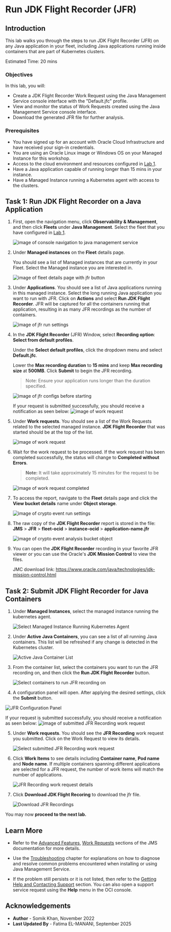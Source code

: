 # Run JDK Flight Recorder (JFR)

## Introduction

This lab walks you through the steps to run JDK Flight Recorder (JFR) on any Java application in your fleet, including Java applications running inside containers that are part of Kubernetes clusters.

Estimated Time: 20 mins

### Objectives

In this lab, you will:

* Create a JDK Flight Recorder Work Request using the Java Management Service console interface with the "Default.jfc" profile.
* View and monitor the status of Work Requests created using the Java Management Service console interface.
* Download the generated JFR file for further analysis.



### Prerequisites

* You have signed up for an account with Oracle Cloud Infrastructure and have received your sign-in credentials.
* You are using an Oracle Linux image or Windows OS on your Managed Instance for this workshop.
* Access to the cloud environment and resources configured in [Lab 1](?lab=set-up-and-enable-advanced-features-on-java-management-service).
* Have a Java application capable of running longer than 15 mins in your instance.
* Have a Managed Instance running a Kubernetes agent with access to the clusters.

## Task 1: Run JDK Flight Recorder on a Java Application

1. First, open the navigation menu, click **Observability & Management**, and then click **Fleets** under **Java Management**. Select the fleet that you have configured in [Lab 1](?lab=set-up-and-enable-advanced-features-on-java-management-service).

    ![image of console navigation to java management service](images/console-navigation-jms.png)

2. Under **Managed instances** on the **Fleet** details page.

    You should see a list of Managed instances that are currently in your Fleet. Select the Managed instance you are interested in.

    ![image of fleet details page with jfr button](images/fleet-managed-instances.png)

3. Under **Applications**. You should see a list of Java applications running in this managed instance. Select the long running Java application you want to run with JFR.  Click on **Actions** and select **Run JDK Flight Recorder**. JFR will be captured for all the containers running that application, resulting in as many JFR recordings as the number of containers.

    ![image of jfr run settings](images/managed-instance-applications-run-jfr.png)

4. In the **JDK Flight Recorder** (JFR) Window, select **Recording option**: **Select from default profiles**.

    Under the **Select default profiles**, click the dropdown menu and select **Default.jfc**.

    Lower the **Max recording duration** to **15 mins** and keep **Max recording size** at **500MB**. Click **Submit** to begin the JFR recording.

    > Note: Ensure your application runs longer than the duration specified.

    ![image of jfr configs before starting](images/jfr-config-start.png)

    If your request is submitted successfully, you should receive a notification as seen below:
    ![image of work request](images/jfr-work-request-started-notification.png)

5. Under **Work requests**. You should see a list of the Work Requests related to the selected managed instance. **JDK Flight Recorder** that was started should be at the top of the list.

    ![image of work request](images/jfr-work-request-started.png)

7. Wait for the work request to be processed. If the work request has been completed successfully, the status will change to **Completed without Errors**.

    > **Note:** It will take approximately 15 minutes for the request to be completed.

    ![image of work request completed](images/jfr-work-request-completed.png)

8. To access the report, navigate to the **Fleet** details page and click the **View bucket details** name under **Object storage**.

    ![image of crypto event run settings](images/fleet-bucket-link.png)

9. The raw copy of the **JDK Flight Recorder** report is stored in the file: **JMS** > **JFR** > **fleet-ocid** > **instance-ocid** > **application-name.jfr**

    ![image of crypto event analysis bucket object](images/jfr-recording-download.png)

10. You can open the **JDK Flight Recorder** recording in your favorite JFR viewer or you can use the Oracle's **JDK Mission Control** to view the files. 

    JMC download link: https://www.oracle.com/java/technologies/jdk-mission-control.html

## Task 2: Submit JDK Flight Recorder for Java Containers

1. Under **Managed Instances**, select the managed instance running the kubernetes agent.

    ![Select Managed Instance Running Kubernetes Agent](images/managed-instance-with-kubernetes-agent.png)

2. Under **Active Java Containers**, you can see a list of all running Java containers. This list will be refreshed if any change is detected in the Kubernetes cluster.

   ![Active Java Container List](images/active-java-container-list.png)

3. From the container list, select the containers you want to run the JFR recording on, and then click the **Run JDK Flight Recorder** button.

   ![Select containers to run JFR recording on](images/select-containers-to-run-JFR.png)

4.  A configuration panel will open. After applying the desired settings, click the **Submit** button.

   ![JFR Configuration Panel](images/JFR-configuration-pannel.png)

   If your request is submitted successfully, you should receive a notification as seen below:
   ![image of submitted JFR Recording work request](images/submitted-JFR-recording-work-request.png)

5. Under **Work requests**. You should see the **JFR Recording** work request you submitted. Click on the Work Request to view its details.

   ![Select submitted JFR Recording work request](images/select-submitted-JFR-work-request.png)

6. Click **Work Items** to see details including **Container name**, **Pod name** and **Node name**. If multiple containers spanning different applications are selected for a JFR request, the number of work items will match the number of applications.

   ![JFR Recording work request details](images/JFR-work-request-details.png)

7. Click **Download JDK Flight Recoring** to download the jfr file.

   ![Download JFR Recordings](images/download-jfr-recodring.png)

You may now **proceed to the next lab.**

## Learn More
 * Refer to the [Advanced Features](https://docs.oracle.com/en-us/iaas/jms/doc/advanced-features.html), [Work Requests](https://docs.oracle.com/en-us/iaas/jms/doc/using-java-management-service.html#GUID-77AEEBC0-93A5-4E99-96D6-BEE0FEE4539F) sections of the JMS documentation for more details.

 * Use the [Troubleshooting](https://docs.oracle.com/en-us/iaas/jms/doc/troubleshooting.html#GUID-2D613C72-10F3-4905-A306-4F2673FB1CD3) chapter for explanations on how to diagnose and resolve common problems encountered when installing or using Java Management Service.

 * If the problem still persists or it is not listed, then refer to the [Getting Help and Contacting Support](https://docs.oracle.com/en-us/iaas/Content/GSG/Tasks/contactingsupport.htm) section. You can also open a support service request using the **Help** menu in the OCI console.

## Acknowledgements

* **Author** - Somik Khan, November 2022
* **Last Updated By** - Fatima EL-MANANI, September 2025
